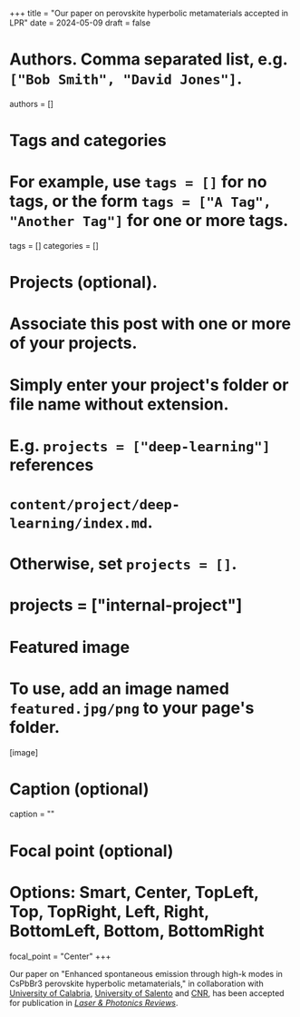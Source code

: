 +++
title = "Our paper on perovskite hyperbolic metamaterials accepted in LPR"
date = 2024-05-09
draft = false

# Authors. Comma separated list, e.g. `["Bob Smith", "David Jones"]`.
authors = []

# Tags and categories
# For example, use `tags = []` for no tags, or the form `tags = ["A Tag", "Another Tag"]` for one or more tags.
tags = []
categories = []

# Projects (optional).
#   Associate this post with one or more of your projects.
#   Simply enter your project's folder or file name without extension.
#   E.g. `projects = ["deep-learning"]` references 
#   `content/project/deep-learning/index.md`.
#   Otherwise, set `projects = []`.
# projects = ["internal-project"]

# Featured image
# To use, add an image named `featured.jpg/png` to your page's folder. 
[image]
  # Caption (optional)
  caption = ""

  # Focal point (optional)
  # Options: Smart, Center, TopLeft, Top, TopRight, Left, Right, BottomLeft, Bottom, BottomRight
  focal_point = "Center"
+++

Our paper on "Enhanced spontaneous emission through high-k modes in CsPbBr3 perovskite hyperbolic metamaterials,"
in collaboration with [University of Calabria](http://www.unical.it), [University of Salento](http://www.unisalento.it) and [CNR](http://www.cnr.it),
has been accepted for publication in [*Laser & Photonics Reviews*](https://onlinelibrary.wiley.com/journal/18638899).
